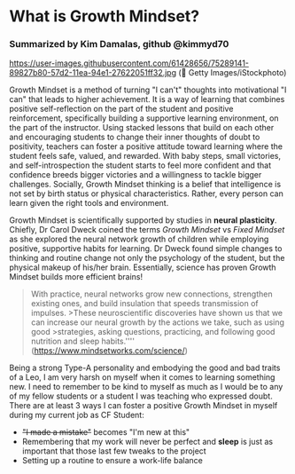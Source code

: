 # What is Growth Mindset?
### Summarized by Kim Damalas, github @kimmyd70

https://user-images.githubusercontent.com/61428656/75289141-89827b80-57d2-11ea-94e1-27622051ff32.jpg
(:camera_flash: Getty Images/iStockphoto)

Growth Mindset is a method of turning "I can't" thoughts into motivational "I can" that leads to higher achievement. It is a way of learning that combines positive self-reflection on the part of the student and positive reinforcement, specifically building a supportive learning environment, on the part of the instructor. Using stacked lessons that build on each other and encouraging students to change their inner thoughts of doubt to positivity, teachers can foster a positive attitude toward learning where the student feels safe, valued, and rewarded.  With baby steps, small victories, and self-introspection the student starts to feel more confident and that confidence breeds bigger victories and a willingness to tackle bigger challenges. Socially, Growth Mindset thinking is a belief that intelligence is not set by birth status or physical characteristics.  Rather, every person can learn given the right tools and environment.

Growth Mindset is scientifically supported by studies in **neural plasticity**.  Chiefly, Dr Carol Dweck coined the terms *Growth Mindset* vs *Fixed Mindset* as she explored the neural network growth of children while employing positive, supportive habits for learning.  Dr Dweck found simple changes to thinking and routine change not only the psychology of the student, but the physical makeup of his/her brain.  Essentially, science has proven Growth Mindset builds more efficient brains!

>With practice, neural networks grow new connections, strengthen existing ones, and build insulation that speeds transmission of impulses. >These neuroscientific discoveries have shown us that we can increase our neural growth by the actions we take, such as using good >strategies, asking questions, practicing, and following good nutrition and sleep habits.'''' (https://www.mindsetworks.com/science/)

Being a strong Type-A personality and embodying the good and bad traits of a Leo, I am very harsh on myself when it comes to learning something new. I need to remember to be kind to myself as much as I would be to any of my fellow students or a student I was teaching who expressed doubt.  There are at least 3 ways I can foster a positive Growth Mindset in myself during my current job as CF Student:

* ~~"I made a mistake"~~ becomes "I'm new at this"
* Remembering that my work will never be perfect and **sleep** is just as important that those last few tweaks to the project
* Setting up a routine to ensure a work-life balance
